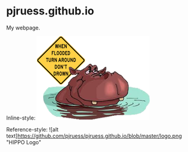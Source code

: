 # pjruess.github.io
My webpage. 

Inline-style: 
![alt text](https://github.com/pjruess/pjruess.github.io/blob/master/logo.png "HIPPO Logo")

Reference-style: 
![alt text]https://github.com/pjruess/pjruess.github.io/blob/master/logo.png "HIPPO Logo"

<!--[logo]-->

<!--[logo]: https://github.com/pjruess/pjruess.github.io/logo.png "HIPPO Logo"-->

